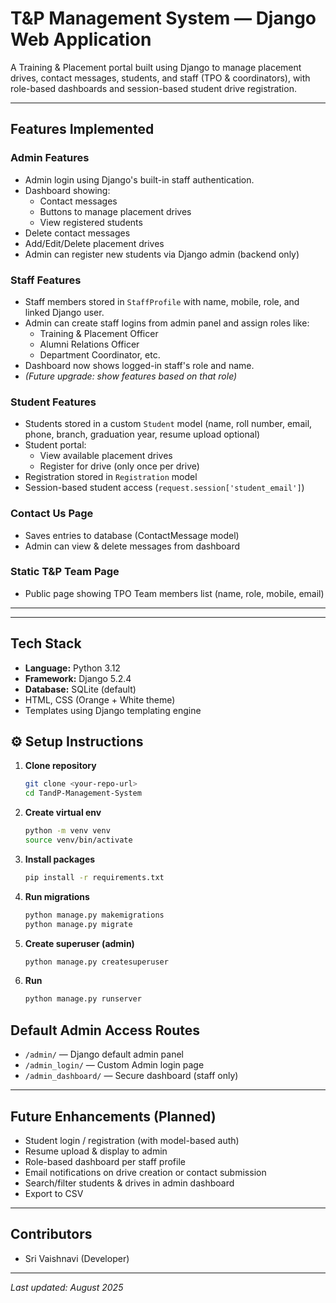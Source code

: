 # T&P Management System — Django Web Application

A Training & Placement portal built using Django to manage placement drives, contact messages, students, and staff (TPO & coordinators), with role-based dashboards and session-based student drive registration.

---

##  Features Implemented

### Admin Features
- Admin login using Django's built-in staff authentication.
- Dashboard showing:
  - Contact messages
  - Buttons to manage placement drives
  - View registered students
- Delete contact messages
- Add/Edit/Delete placement drives
- Admin can register new students via Django admin (backend only)

### Staff Features
- Staff members stored in `StaffProfile` with name, mobile, role, and linked Django user.
- Admin can create staff logins from admin panel and assign roles like:
  - Training & Placement Officer
  - Alumni Relations Officer
  - Department Coordinator, etc.
- Dashboard now shows logged-in staff's role and name.
- *(Future upgrade: show features based on that role)*

### Student Features
- Students stored in a custom `Student` model (name, roll number, email, phone, branch, graduation year, resume upload optional)
- Student portal:
  - View available placement drives
  - Register for drive (only once per drive)
- Registration stored in `Registration` model
- Session-based student access (`request.session['student_email']`)

### Contact Us Page
- Saves entries to database (ContactMessage model)
- Admin can view & delete messages from dashboard

### Static T&P Team Page
- Public page showing TPO Team members list (name, role, mobile, email)

---


---

##  Tech Stack

- **Language:** Python 3.12
- **Framework:** Django 5.2.4
- **Database:** SQLite (default)
- HTML, CSS (Orange + White theme)
- Templates using Django templating engine

## ⚙ Setup Instructions

1. **Clone repository**
   ```sh
   git clone <your-repo-url>
   cd TandP-Management-System  
   ```

2. **Create virtual env**

   ```sh
   python -m venv venv
   source venv/bin/activate  
   ```

3. **Install packages**

   ```sh
   pip install -r requirements.txt
   ```

4. **Run migrations**

   ```sh
   python manage.py makemigrations
   python manage.py migrate
   ```

5. **Create superuser (admin)**

   ```sh
   python manage.py createsuperuser
   ```

6. **Run**

   ```sh
   python manage.py runserver
   ```



## Default Admin Access Routes

* `/admin/` — Django default admin panel
* `/admin_login/` — Custom Admin login page
* `/admin_dashboard/` — Secure dashboard (staff only)

---

##  Future Enhancements (Planned)

* Student login / registration (with model-based auth)
* Resume upload & display to admin
* Role-based dashboard per staff profile
* Email notifications on drive creation or contact submission
* Search/filter students & drives in admin dashboard
* Export to CSV

---

## Contributors

* Sri Vaishnavi (Developer)


---

*Last updated: August 2025*

